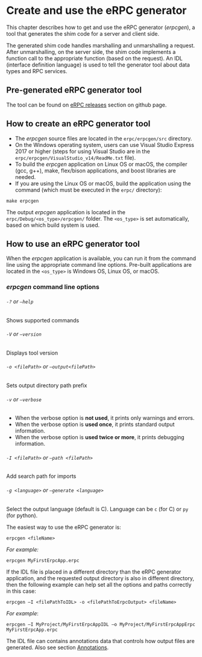 # Create and use the eRPC generator
This chapter describes how to get and use the eRPC generator (_erpcgen_), a tool that generates the shim code for a server and client side.

The generated shim code handles marshalling and unmarshalling a request. After unmarshalling, on the server side, the shim code implements a function call to the appropriate function (based on the request). An IDL (interface definition language) is used to tell the generator tool about data types and RPC services.

## Pre-generated eRPC generator tool

The tool can be found on [eRPC releases](https://github.com/EmbeddedRPC/erpc/releases) section on github page.

## How to create an eRPC generator tool
* The _erpcgen_ source files are located in the ``erpc/erpcgen/src`` directory.
* On the Windows operating system, users can use Visual Studio Express 2017 or higher (steps for using Visual Studio are in the ``erpc/erpcgen/VisualStudio_v14/ReadMe.txt`` file).
* To build the _erpcgen_ application on Linux OS or macOS, the compiler (gcc, g++), make, flex/bison applications, and boost libraries are needed.
* If you are using the Linux OS or macOS, build the application using the command (which must be executed in the ``erpc/`` directory):
```
make erpcgen
```

The output _erpcgen_ application is located in the ``erpc/Debug/<os_type>/erpcgen/`` folder. The ``<os_type>`` is set automatically, based on which build system is used.

## How to use an eRPC generator tool
When the _erpcgen_ application is available, you can run it from the command line using the appropriate command line options. Pre-built applications are located in the
``<os_type>`` is Windows OS, Linux OS, or macOS.

### _erpcgen_ command line options
###### ``-?`` or ``—help``
Shows supported commands

###### ``-V`` or ``—version``
Displays tool version

###### ``-o <filePath>`` or ``—output<filePath>``
Sets output directory path prefix

###### ``-v`` or ``—verbose``
* When the verbose option is **not used**, it prints only warnings and errors.
* When the verbose option is **used once**, it prints standard output information.
* When the verbose option is **used twice or more**, it prints debugging information.

###### ``-I <filePath>`` or ``—path <filePath>``
Add search path for imports

###### ``-g <language>`` or ``—generate <language>``
Select the output language (default is C). Language can be `c` (for C) or `py` (for python).

The easiest way to use the eRPC generator is:
```
erpcgen <fileName>
```
_For example:_
```
erpcgen MyFirstErpcApp.erpc
```

If the IDL file is placed in a different directory than the eRPC generator application, and the requested output directory is also in different directory, then the following example can help set all the options and paths correctly in this case:
```
erpcgen –I <filePathToIDL> -o <filePathToErpcOutput> <fileName>
```
_For example_:
```
erpcgen –I MyProject/MyFirstErpcAppIDL –o MyProject/MyFirstErpcAppErpc MyFirstErpcApp.erpc
```
The IDL file can contains annotations data that controls how output files are generated. Also see section [Annotations](#Annotations).
